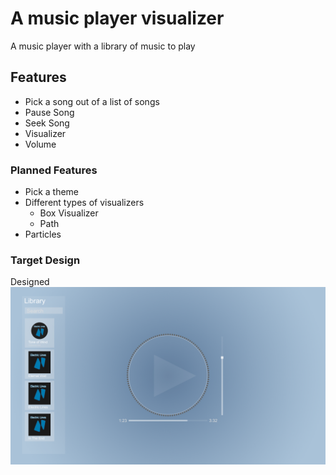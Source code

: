 # A music player visualizer
A music player with a library of music to play

## Features
* Pick a song out of a list of songs
* Pause Song
* Seek Song
* Visualizer
* Volume

### Planned Features
* Pick a theme
* Different types of visualizers
    * Box Visualizer
    * Path
* Particles

### Target Design
Designed 
![alt text](https://github.com/RegAse/music-player-visualizer/blob/main/public/images/web-design-9-1.png)